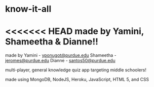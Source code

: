 # know-it-all
<<<<<<< HEAD
made by Yamini, Shameetha & Dianne!! 
=======
made by Yamini - yponugot@purdue.edu 
        Shameetha - jeromes@purdue.edu 
        Dianne - santos50@purdue.edu 

multi-player, general knowledge quiz app targeting middle schoolers!

made using MongoDB, NodeJS, Heroku, JavaScript, HTML 5, and CSS
